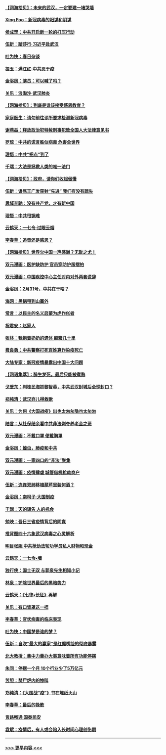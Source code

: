 #### [【网海拾贝】：未来的武汉，一定要建一堵哭墙](../pages/nsc993/n11938684.md?t=03140831) 
#### [Xing Foo：新冠病毒的阳谋和阴谋](../pages/nsc993/n11936086.md?t=03140831) 
#### [侯成罡：中共开启新一轮的打压行动](../pages/nsc993/n11935730.md?t=03140831) 
#### [伍新：踏莎行‧习近平赴武汉](../pages/nsc993/n11935157.md?t=03140831) 
#### [吐为快：春日杂谈](../pages/nsc993/n11934776.md?t=03140831) 
#### [振玉：满江红‧中共恶于疫](../pages/nsc993/n11934647.md?t=03140831) 
#### [金浴凤：演员：可以喊了吗？](../pages/nsc993/n11934602.md?t=03140831) 
#### [关乐：浪淘沙·武汉肺炎](../pages/nsc993/n11931792.md?t=03140831) 
#### [【网海拾贝】：到底是谁该接受感恩教育？](../pages/nsc993/n11931552.md?t=03140831) 
#### [家庭医生：请勿前往诊所要求检测新冠病毒](../pages/nsc993/n11929190.md?t=03140831) 
#### [谢燕益：释放政治犯特赦刑事犯致全国人大法律意见书](../pages/nsc993/n11928978.md?t=03140831) 
#### [罗琼：中共的谎言胜似病毒 危害全世界](../pages/nsc993/n11922636.md?t=03140831) 
#### [理悟：中共“拐点”到了](../pages/nsc993/n11928496.md?t=03140831) 
#### [千瑞：大法是拯救人类的唯一法门](../pages/nsc993/n11927637.md?t=03140831) 
#### [【网海拾贝】：政府，请你们收起傲慢](../pages/nsc993/n11926932.md?t=03140831) 
#### [伍新：谩骂王广发获封“先进” 我们有没有疏失](../pages/nsc993/n11926101.md?t=03140831) 
#### [思域奔驰：没有共产党，才有新中国](../pages/nsc993/n11926058.md?t=03140831) 
#### [理悟：中共甩锅难](../pages/nsc993/n11925355.md?t=03140831) 
#### [云鹤天：一七令·过眼云烟](../pages/nsc993/n11925284.md?t=03140831) 
#### [李春草：追责还是感恩？](../pages/nsc993/n11925274.md?t=03140831) 
#### [【网海拾贝】世界欠中国一声感谢？无耻之尤！](../pages/nsc993/n11925239.md?t=03140831) 
#### [双元漫画：医护缺防护 官员穿防护服摆拍](../pages/nsc993/n11923899.md?t=03140831) 
#### [双元漫画：中国疾控中心主任对内对外两套说辞](../pages/nsc993/n11921994.md?t=03140831) 
#### [金浴凤：2月31号，中共在干啥？](../pages/nsc993/n11922706.md?t=03140831) 
#### [海网：黑锅甩到山寨外](../pages/nsc993/n11922688.md?t=03140831) 
#### [常言：以民主的名义启蒙为虎作伥者](../pages/nsc993/n11922217.md?t=03140831) 
#### [祝君安：赵家人](../pages/nsc993/n11922209.md?t=03140831) 
#### [张林：我抱着奶奶的遗体 颠簸几十里](../pages/nsc993/n11920945.md?t=03140831) 
#### [费良勇：中共警察打死百姓算作染疫死亡](../pages/nsc993/n11919264.md?t=03140831) 
#### [大陆专家：新冠疫情暴露出中国十大问题](../pages/nsc993/n11919187.md?t=03140831) 
#### [【网语集萃】：醉生梦死，最后只能被煮熟](../pages/nsc993/n11918994.md?t=03140831) 
#### [戈壁东：判桂民海抓黎智英，中共武汉封城后全球封口？](../pages/nsc993/n11917982.md?t=03140831) 
#### [郑纯清：武汉弃儿得救歌](../pages/nsc993/n11917881.md?t=03140831) 
#### [关乐：为何《大国战疫》出也太匆匆隐也太匆匆](../pages/nsc993/n11917792.md?t=03140831) 
#### [陆言：从社保结余看中共非法剥夺养老金之恶](../pages/nsc993/n11917084.md?t=03140831) 
#### [双元漫画：不戴口罩 便戴胸罩](../pages/nsc993/n11916447.md?t=03140831) 
#### [金浴凤：蝗虫，肺疫和中共](../pages/nsc993/n11916904.md?t=03140831) 
#### [双元漫画：一家四口的“非法”聚集](../pages/nsc993/n11916378.md?t=03140831) 
#### [双元漫画：疫情肆虐 城管借机抢劫商户](../pages/nsc993/n11916310.md?t=03140831) 
#### [伍新：连连双肺移植葫芦里装何酒？](../pages/nsc993/n11913667.md?t=03140831) 
#### [金浴凤：南柯子·大国制疫](../pages/nsc993/n11913657.md?t=03140831) 
#### [千瑞：天的谴告  人的机会](../pages/nsc993/n11913309.md?t=03140831) 
#### [勉映：吾日三省疫情背后的阴谋](../pages/nsc993/n11913079.md?t=03140831) 
#### [推背图四十六象武汉病毒之心灵解析](../pages/nsc993/n11911761.md?t=03140831) 
#### [明目张胆 中共抢劫法轮功学员私人财物和现金](../pages/nsc993/n11910262.md?t=03140831) 
#### [云鹤天：一七令▪墙](../pages/nsc993/n11910627.md?t=03140831) 
#### [独行侠：国士无双 与郭泉先生相知小记](../pages/nsc993/n11910613.md?t=03140831) 
#### [林泉：铲除世界最后的黑暗势力](../pages/nsc993/n11909320.md?t=03140831) 
#### [云鹤天：《七律▪长征》再解](../pages/nsc993/n11909327.md?t=03140831) 
#### [关乐：有口皆罩这一捂](../pages/nsc993/n11908393.md?t=03140831) 
#### [李春草：官状病毒的临床表现](../pages/nsc993/n11908339.md?t=03140831) 
#### [吐为快：中国梦是谁的梦？](../pages/nsc993/n11906564.md?t=03140831) 
#### [伍新：自吹“最大的赢家”是红魔嘴脸的彻底暴露](../pages/nsc993/n11906407.md?t=03140831) 
#### [北大教授：集中力量办大事意味着所有功能停摆](../pages/nsc993/n11904800.md?t=03140831) 
#### [朱同：停摆一个月 10个行业少了5万亿元](../pages/nsc993/n11904498.md?t=03140831) 
#### [苦胆：焚尸炉内的惨叫](../pages/nsc993/n11904479.md?t=03140831) 
#### [郑纯清：《大国战“疫”》书在堆纸火山](../pages/nsc993/n11904450.md?t=03140831) 
#### [李春草：最后的挽歌](../pages/nsc993/n11904441.md?t=03140831) 
#### [言路畅通 国泰民安](../pages/nsc993/n11904222.md?t=03140831) 
#### [袁斌：疫情后，有人或会陷入长时间心理创伤期](../pages/nsc993/n11901514.md?t=03140831) 

----
#### [ >>> 更早内容 <<< ](../indexes/nsc993-earlier.md)
